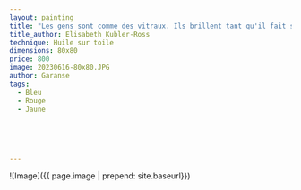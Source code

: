 ```yaml
---
layout: painting
title: "Les gens sont comme des vitraux. Ils brillent tant qu'il fait soleil, mais, quand vient l'obscurité, leur beauté n'apparaît que s'ils sont illuminés de l'intérieur." 
title_author: Elisabeth Kubler-Ross 
technique: Huile sur toile
dimensions: 80x80
price: 800
image: 20230616-80x80.JPG
author: Garanse
tags:
  - Bleu
  - Rouge
  - Jaune
  
 
  
  
  
---
```

![Image]({{ page.image | prepend: site.baseurl}})

